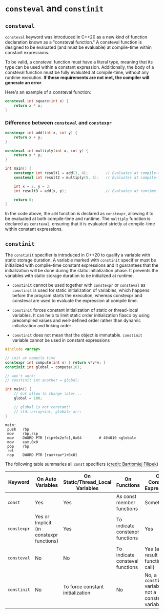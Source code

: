 # `consteval` and `constinit`

## `consteval`

`consteval` keyword was introduced in C++20 as a new kind of function declaration known as a "consteval function." A consteval function is designed to be evaluated (and must be evaluable) at compile-time within constant expressions.

To be valid, a consteval function must have a literal type, meaning that its type can be used within a constant expression. Additionally, the body of a consteval function must be fully evaluated at compile-time, without any runtime execution. **If these requirements are not met, the compiler will generate an error**.

Here's an example of a consteval function:

```cpp
consteval int square(int x) {
    return x * x;
}
```

### Difference between `consteval` and `constexpr`

```cpp
constexpr int add(int x, int y) {
    return x + y;
}

consteval int multiply(int x, int y) {
    return x * y;
}

int main() {
    constexpr int result1 = add(3, 4);        // Evaluates at compile-time
    consteval int result2 = multiply(5, 6);   // Evaluates at compile-time

    int x = 2, y = 3;
    int result3 = add(x, y);                  // Evaluates at runtime

    return 0;
}
```

In the code above, the `add` function is declared as `constexpr`, allowing it to be evaluated at both compile-time and runtime. The `multiply` function is declared as `consteval`, ensuring that it is evaluated strictly at compile-time within constant expressions.

## `constinit`

The `constinit` specifier is introduced in C++20 to qualify a variable with static storage duration. A variable marked with `constinit` specifier must be initialized with compile-time constant expressions and it guarantees that the initialization will be done during the static initialization phase. It prevents the variables with static storage duration to be initialized at runtime.

- `constinit` cannot be used together with `constexpr` or `consteval` as `constinit` is used for static initialization of variables, which happens before the program starts the execution, whereas constexpr and consteval are used to evaluate the expression at compile time.

- `constinit` forces constant initialization of static or thread-local variables. It can help to limit static order initialization fiasco by using precompiled values and well-defined order rather than dynamic initialization and linking order

- `constinit` does not mean that the object is immutable. `constinit` variable cannot be used in constant expressions

```cpp
#include <array>

// init at compile time
constexpr int compute(int v) { return v*v*v; }
constinit int global = compute(10);

// won't work:
// constinit int another = global;

int main() {
    // but allow to change later...
    global = 100;

    // global is not constant!
    // std::array<int, global> arr;
}
```

```assembly
main:
 push   rbp
 mov    rbp,rsp
 mov    DWORD PTR [rip+0x2efc],0x64        # 404010 <global>
 mov    eax,0x0
 pop    rbp
 ret
 nop    DWORD PTR [rax+rax*1+0x0]
 ```

The following table summaries all `const` specifiers ([credit: Bartłomiej Filipek](https://www.cppstories.com/2022/const-options-cpp20/))

| Keyword    | On Auto Variables | On Static/Thread_Local Variables | On Functions          | On Constant Expressions |
|------------|------------------|----------------------------------|-----------------------|-------------------------|
| `const`      | Yes              | Yes                              | As const member functions | Sometimes                |
| `constexpr`  | Yes or Implicit (in constexpr functions) | Yes          | To indicate constexpr functions | Yes                 |
| `consteval`  | No               | No                               | To indicate consteval functions | Yes (as a result of a function call) |
| `constinit`  | No               | To force constant initialization | No                    | No, a `constinit` variable is not a constexpr variable |
